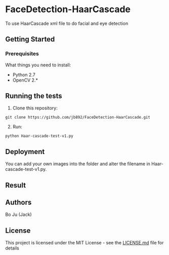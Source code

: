 # FaceDetection-HaarCascade
To use HaarCascade xml file to do facial and eye detection

## Getting Started

### Prerequisites

What things you need to install:

* Python 2.7
* OpenCV 2.*

## Running the tests

1. Clone this repository:
```
git clone https://github.com/jb892/FaceDetection-HaarCascade.git
```

2. Run:
```
python Haar-cascade-test-v1.py
```

## Deployment

You can add your own images into the folder and alter the filename in Haar-cascade-test-v1.py.

## Result
[]()

## Authors
Bo Ju (Jack)


## License

This project is licensed under the MIT License - see the [LICENSE.md](LICENSE.md) file for details

